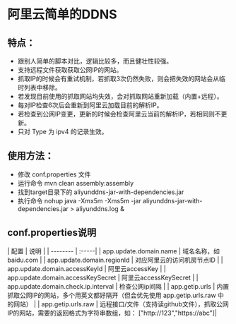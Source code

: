 # 阿里云简单的DDNS

## 特点：
* 跟别人简单的脚本对比，逻辑比较多，而且健壮性较强。
* 支持远程文件获取获取公网IP的网站。
* 抓取IP的时候会有重试机制，若抓取3次仍然失败，则会把失效的网站会从临时列表中移除。
* 若发现目前使用的抓取网站均失效，会对抓取网站重新加载（内置+远程）。
* 每对IP检查6次后会重新到阿里云加载目前的解析IP。
* 若检查到公网IP变更，更新的时候会检查阿里云当前的解析IP，若相同则不更新。
* 只对 Type 为 ipv4 的记录生效。

## 使用方法：
* 修改 conf.properties 文件
* 运行命令 mvn clean assembly:assembly
* 找到target目录下的 aliyunddns-jar-with-dependencies.jar
* 执行命令 nohup java -Xmx5m -Xms5m -jar aliyunddns-jar-with-dependencies.jar > aliyunddns.log &

## conf.properties说明
 | 配置        |  说明    |
    | --------  | :-----|
    | app.update.domain.name | 域名名称，如 baidu.com      |
    | app.update.domain.regionId | 对应阿里云的访问机房节点ID |
    | app.update.domain.accessKeyId  | 阿里云accessKey | 
    | app.update.domain.accessKeySecret  | 阿里云accessKeySecret | 
    | app.update.domain.check.ip.interval | 检查公网ip间隔 |
    | app.getip.urls | 内置抓取公网IP的网站，多个用英文都好隔开（但会优先使用 app.getip.urls.raw 中的网站） |
    | app.getip.urls.raw | 远程接口/文件（支持读github文件），抓取公网IP的网站，需要的返回格式为字符串数组，如： ["http://123","https://abc"]| 